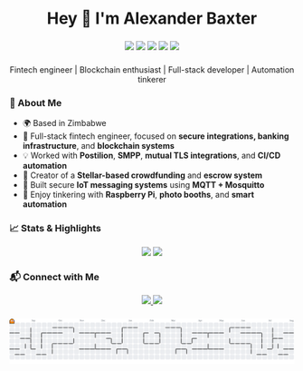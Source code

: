 <h1 align="center">Hey 👋 I'm Alexander Baxter</h1>

###

<div align="center">
  <img src="https://skillicons.dev/icons?i=java,py,flutter,vue,laravel,postgres,html,css,js" height="60" />
  <img src="https://skillicons.dev/icons?i=aws,docker,bash,git" height="60" />
  <img src="https://skillicons.dev/icons?i=tailwind" height="60" />
  <img src="https://skillicons.dev/icons?i=rust" height="60" />
  <img src="https://skillicons.dev/icons?i=go" height="60" />
</div>

###

<p align="center">
  Fintech engineer | Blockchain enthusiast | Full-stack developer | Automation tinkerer
</p>

###

### 🚀 About Me

- 🌍 Based in Zimbabwe
- 💼 Full-stack fintech engineer, focused on **secure integrations, banking infrastructure**, and **blockchain systems**
- 💡 Worked with **Postilion**, **SMPP**, **mutual TLS integrations**, and **CI/CD automation**
- 🔗 Creator of a **Stellar-based crowdfunding** and **escrow system**
- 📡 Built secure **IoT messaging systems** using **MQTT + Mosquitto**
- 🔧 Enjoy tinkering with **Raspberry Pi**, **photo booths**, and **smart automation**

###

### 📈 Stats & Highlights

<div align="center">
  <img src="https://github-readme-streak-stats.herokuapp.com/?user=africanalex&theme=github-dark&hide_border=false" height="150" />
  <img src="https://github-profile-trophy.vercel.app/?username=africanalex&theme=algolia&no-frame=true&margin-w=8&margin-h=8" height="150" />
</div>

###

### 📬 Connect with Me

<div align="center">
  <a href="https://zw.linkedin.com/in/alexander-baxter-06a86a65">
    <img src="https://img.shields.io/static/v1?message=LinkedIn&logo=linkedin&label=&color=0077B5&logoColor=white&style=for-the-badge" height="25" />
  </a>
  <a href="https://github.com/africanalex">
    <img src="https://img.shields.io/static/v1?message=GitHub&logo=github&label=&color=000000&logoColor=white&style=for-the-badge" height="25" />
  </a>
</div>

###

<picture>
  <source media="(prefers-color-scheme: dark)" srcset="https://raw.githubusercontent.com/africanalex/africanalex/output/pacman-contribution-graph-dark.svg">
  <source media="(prefers-color-scheme: light)" srcset="https://raw.githubusercontent.com/africanalex/africanalex/output/pacman-contribution-graph.svg">
  <img alt="pacman contribution graph" src="https://raw.githubusercontent.com/africanalex/africanalex/output/pacman-contribution-graph.svg">
</picture>
